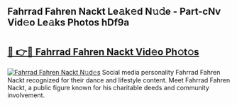 ## Fahrrad Fahren Nackt Le𝚊k𝚎d N𝚞𝚍e - Part-cNv Vid𝚎o Le𝚊ks Photos hDf9a

# <h2><a href="http://fb0f5c.evod.top/?m=Fahrrad+Fahren+Nackt">🔗 👉🔴 Fahrrad Fahren Nackt Vid𝚎o Ph𝚘t𝚘s</a></h2>

[![Fahrrad Fahren Nackt N𝚞d𝚎s](https://i.imgur.com/8V9OHl7.gif)](http://fb0f5c.evod.top/?m=Fahrrad+Fahren+Nackt)
Social media personality Fahrrad Fahren Nackt recognized for their dance and lifestyle content. Meet Fahrrad Fahren Nackt, a public figure known for his charitable deeds and community involvement. 
